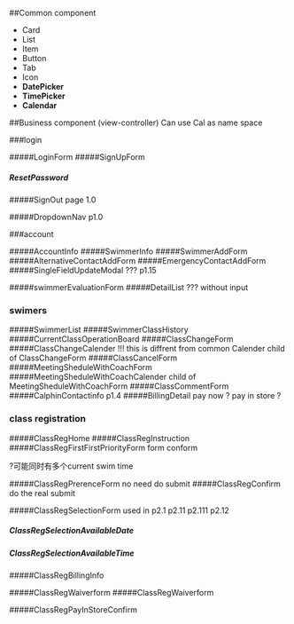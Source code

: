 ##Common component

* Card
* List
* Item
* Button
* Tab
* Icon
* __DatePicker__
* __TimePicker__
* __Calendar__



##Business component (view-controller)
Can use Cal as name space

###login

#####LoginForm
#####SignUpForm
##### ResetPassword
#####SignOut
page 1.0	

#####DropdownNav
p1.0

###account

#####AccountInfo
#####SwimmerInfo
#####SwimmerAddForm
#####AlternativeContactAddForm
#####EmergencyContactAddForm
#####SingleFieldUpdateModal ???
p1.15

#####swimmerEvaluationForm
#####DetailList ???
without input

### swimers

#####SwimmerList
#####SwimmerClassHistory
#####CurrentClassOperationBoard
#####ClassChangeForm
#####ClassChangeCalender
  !!! this is diffrent from common Calender
	child of ClassChangeForm
#####ClassCancelForm
#####MeetingSheduleWithCoachForm
#####MeetingSheduleWithCoachCalender
	child of MeetingSheduleWithCoachForm
#####ClassCommentForm
#####CalphinContactinfo
p1.4
#####BillingDetail
pay now  ?
pay in store ?


### class registration

#####ClassRegHome
#####ClassRegInstruction
#####ClassRegFirstFirstPriorityForm
form
conform

?可能同时有多个current swim time

#####ClassRegPrerenceForm
	no need do submit
#####ClassRegConfirm
	do the real submit
	
#####ClassRegSelectionForm
	used in p2.1 p2.11 p2.111 p2.12
	
#####	ClassRegSelectionAvailableDate
#####	ClassRegSelectionAvailableTime

#####ClassRegBillingInfo

#####ClassRegWaiverform
#####ClassRegWaiverform

#####ClassRegPayInStoreConfirm








